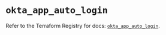 # `okta_app_auto_login`

Refer to the Terraform Registry for docs: [`okta_app_auto_login`](https://registry.terraform.io/providers/okta/okta/4.13.1/docs/resources/app_auto_login).
